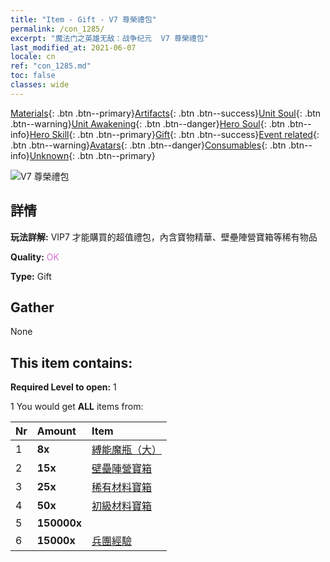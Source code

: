 ```yaml
---
title: "Item - Gift - V7 尊榮禮包"
permalink: /con_1285/
excerpt: "魔法门之英雄无敌：战争纪元  V7 尊榮禮包"
last_modified_at: 2021-06-07
locale: cn
ref: "con_1285.md"
toc: false
classes: wide
---
```

 [Materials](/ItemsCN/){: .btn .btn--primary}[Artifacts](/ItemsCN/Artifacts/){: .btn .btn--success}[Unit Soul](/ItemsCN/UnitSoul/){: .btn .btn--warning}[Unit Awakening](/ItemsCN/UnitAwakening/){: .btn .btn--danger}[Hero Soul](/ItemsCN/HeroSoul/){: .btn .btn--info}[Hero Skill](/ItemsCN/HeroSkill/){: .btn .btn--primary}[Gift](/ItemsCN/Gift/){: .btn .btn--success}[Event related](/ItemsCN/Events/){: .btn .btn--warning}[Avatars](/ItemsCN/Avatars/){: .btn .btn--danger}[Consumables](/ItemsCN/Consumables/){: .btn .btn--info}[Unknown](/ItemsCN/Unknown/){: .btn .btn--primary}

 ![V7 尊榮禮包](/images/t/i_905007.png)

## 詳情
 **玩法詳解:** VIP7 才能購買的超值禮包，內含寶物精華、壁壘陣營寶箱等稀有物品

 **Quality:** <span style="color: #DA70D6">OK</span>

 **Type:** Gift

## Gather

  None

## This item contains:

 **Required Level to open:** 1

 1 You would get **ALL** items  from:

  | Nr | Amount |     Item    |
  |:---|:-------|:------------|
  | 1 |  **8x** | [縛能魔瓶（大）](/cn/Items/con_726/) |  | 
  | 2 |  **15x** | [壁壘陣營寶箱](/cn/Items/con_1270/) |  | 
  | 3 |  **25x** | [稀有材料寶箱](/cn/Items/con_757/) |  | 
  | 4 |  **50x** | [初級材料寶箱](/cn/Items/con_756/) |  | 
  | 5 |  **150000x** | <i class="fas fa-coins"/> |  | 
  | 6 |  **15000x** | [兵團經驗](/cn/Items/con_902/) |  | 
